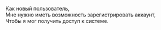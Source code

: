 Как новый пользователь,  
Мне нужно иметь возможность зарегистрировать аккаунт,  
Чтобы я мог получить доступ к системе.
